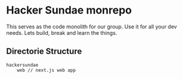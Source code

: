 # Hacker Sundae monrepo
This serves as the code monolith for our group. Use it for all your dev needs. Lets build, break and learn the things.

## Directorie Structure
```
hackersundae
    web // next.js web app
```

